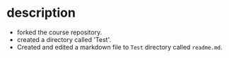 # description
* forked the course repository.
* created a directory called 'Test'.
* Created and edited a markdown file to `Test` directory called `readme.md`.
